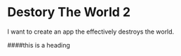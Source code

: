 # Destory The World 2
I want to create an app the effectively destroys the world. 


####this is a heading
